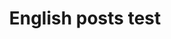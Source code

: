 ---
title: "English posts test"
search: false
category:
  - information
last_modified_at: 2021-08-21T16:00:00
---